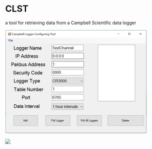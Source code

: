# CLST
a tool for retrieving data from a Campbell Scientific data logger

<img src="CLSTWindow.PNG" alt="CLST" width="450"/>

![](https://img.shields.io/github/license/juicer7444/CLST.svg)
